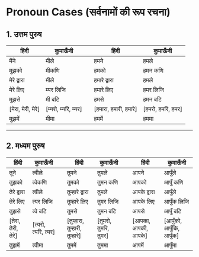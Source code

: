 # Pronoun Cases (सर्वनामों की रूप रचना)

## 1. उत्तम पुरुष
हिंदी | कुमाऊँनी | | हिंदी | कुमाऊँनी
--- | --- | --- | --- | ---
मैंने | मीले | | हमने | हमले
मुझको | मीकणि | | हमको | हमन कणि
मेरे द्वारा | मीले | | हमारे द्वारा | हमले
मेरे लिए | म्यर लिजि | | हमारे लिए | हमर लिजि
मुझसे | मी बटि | | हमसे | हमन बटि
[मेरा, मेरी, मेरे] | [म्यरो, म्यरि, म्यर] | | [हमारा, हमारी, हमारे] | [हमरो, हमरि, हमर]
मुझमें | मीमा | | हममें | हममा

---

## 2. मध्यम पुरुष
हिंदी | कुमाऊँनी | | हिंदी | कुमाऊँनी | | हिंदी | कुमाऊँनी
--- | --- | --- | --- | --- | --- | --- | ---
तूने | त्वीले | | तुमने | तुमले | | आपने | आपुँले
तुझको | त्वेकणि | | तुमको | तुमन कणि | | आपको | आपुँ कणि
तेरे द्वारा | त्वीले | | तुम्हारे द्वारा | तुमले | | आपके द्वारा | आपुँले
तेरे लिए | त्यर लिजि | | तुम्हारे लिए | तुमर लिजि | | आपके लिए | आपुँक लिजि
तुझसे | त्वे बटि | | तुमसे | तुमन बटि | | आपसे | आपुँ बटि
[तेरा, तेरी, तेरे] | [त्यरो, त्यरि, त्यर] | | [तुम्हारा, तुम्हारी, तुम्हारे] | [तुमरो, तुमरि, तुमर] | | [आपका, आपकी, आपके] | [आपुँको, आपुँकि, आपुँक]
तुझमें | त्वीमा | | तुममें | तुममा | | आपमें | आपुँमा

---

## 3. अन्य पुरुष
हिंदी | कुमाऊँनी | | हिंदी | कुमाऊँनी
--- | --- | --- | --- | ---
इसने | यैले | | इन्होंने | इनले
इसको | यैकणि | | इनको | इनन कणि
इसके द्वारा | यैले | | इनके द्वारा | इनले
इसके लिए | यैक लिजि | | इनके लिए | इनर लिजि
इससे | यै बटि | | इनसे | इनन बटि
[इसका, इसकी, इसके] | [यैको, यैकि, यैक] | | [इनका, इनकी, इनके] | [इनरो, इनरि, इनर]
इसमें | यैमा | | इनमें | इनमा


हिंदी | कुमाऊँनी | | हिंदी | कुमाऊँनी
--- | --- | --- | --- | ---
उसने | वीले | | उन्होंने | उनले
उसको | वीकणि | | उनको | उनन कणि
उसके द्वारा | वीले | | उनके द्वारा | उनले
उसके लिए | वीक लिजि | | उनके लिए | उनर लिजि
उससे | वी बटि | | उनसे | उनन बटि
[उसका, उसकी, उसके] | [वीको, वीकि, वीक] | | [उनका, उनकी, उनके] | [उनरो, उनरि, उनर]
उसमें | वीमा | | उनमें | उनमा

---